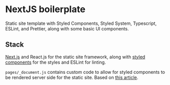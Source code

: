 # NextJS boilerplate
Static site template with Styled Components, Styled System, Typescript, ESLint, and Prettier, along with some basic UI components.

## Stack
[Next.js](https://nextjs.org/docs/getting-started) and React.js for the static site framework, along with [styled components](https://www.styled-components.com/) for the styles and ESLint for linting.

`pages/_document.js` contains custom code to allow for styled components to be rendered server side for the static site. Based on [this article](https://dev.to/aprietof/nextjs--styled-components-the-really-simple-guide----101c).
